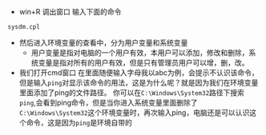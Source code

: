 - win+R 调出窗口 输入下面的命令
```
sysdm.cpl
```
- 然后进入环境变量的查看中，分为用户变量和系统变量
  - 用户变量是指对电脑的一个用户有效，本用户可以添加，修改和删除，系统变量是指对所有的用户有效，但是只有管理员用户可以增，删，改。
- 我们打开cmd窗口 在里面随便输入字母我以abc为例，会提示不认识该命令，但是输入```ping```对显示该命令的用法，这是为什么呢？就是因为我们在环境变量里面添加了ping的文件路径。
  你可以在```C:\Windows\System32```路径下搜索```ping```,会看到ping命令，但是当你进入系统变量里面删除了```C:\Windows\System32```这个环境变量时，再次输入ping，电脑还是可以认识这个命令，这是因为```ping```是环境自带的

